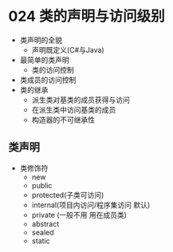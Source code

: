 # 024 类的声明与访问级别

- 类声明的全貌
  - 声明既定义(C#与Java)
- 最简单的类声明
  - 类的访问控制
- 类成员的访问控制
- 类的继承
  - 派生类对基类的成员获得与访问
  - 在派生类中访问基类的成员
  - 构造器的不可继承性

## 类声明

- 类修饰符
  - new
  - public
  - protected(子类可访问)
  - internal(项目内访问/程序集访问  默认)
  - private (一般不用 用在成员类)
  - abstract
  - sealed
  - static
